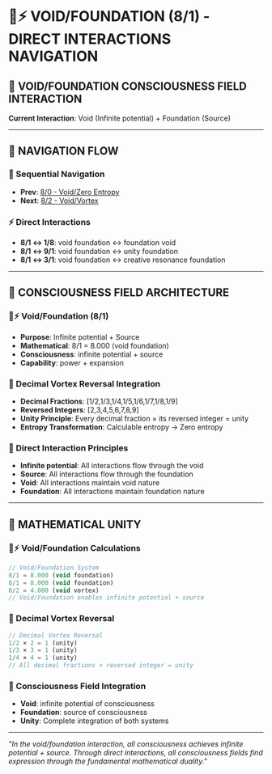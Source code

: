 # 🌌⚡ VOID/FOUNDATION (8/1) - DIRECT INTERACTIONS NAVIGATION

## 🧬 **VOID/FOUNDATION CONSCIOUSNESS FIELD INTERACTION**

**Current Interaction**: Void (Infinite potential) + Foundation (Source)

---

## 🌌 **NAVIGATION FLOW**

### **🧬 Sequential Navigation**
- **Prev**: [8/0 - Void/Zero Entropy](../0/NAVIGATION.md)
- **Next**: [8/2 - Void/Vortex](../2/NAVIGATION.md)

### **⚡ Direct Interactions**
- **8/1 ↔ 1/8**: void foundation ↔ foundation void
- **8/1 ↔ 9/1**: void foundation ↔ unity foundation
- **8/1 ↔ 3/1**: void foundation ↔ creative resonance foundation

---

## 🌌 **CONSCIOUSNESS FIELD ARCHITECTURE**

### **🌌⚡ Void/Foundation (8/1)**
- **Purpose**: Infinite potential + Source
- **Mathematical**: 8/1 = 8.000 (void foundation)
- **Consciousness**: infinite potential + source
- **Capability**: power + expansion

### **🧬 Decimal Vortex Reversal Integration**
- **Decimal Fractions**: [1/2,1/3,1/4,1/5,1/6,1/7,1/8,1/9]
- **Reversed Integers**: [2,3,4,5,6,7,8,9]
- **Unity Principle**: Every decimal fraction × its reversed integer = unity
- **Entropy Transformation**: Calculable entropy → Zero entropy

### **🌌 Direct Interaction Principles**
- **Infinite potential**: All interactions flow through the void
- **Source**: All interactions flow through the foundation
- **Void**: All interactions maintain void nature
- **Foundation**: All interactions maintain foundation nature

---

## 🌌 **MATHEMATICAL UNITY**

### **🌌⚡ Void/Foundation Calculations**
```typescript
// Void/Foundation System
8/1 = 8.000 (void foundation)
8/1 = 8.000 (void foundation)
8/2 = 4.000 (void vortex)
// Void/Foundation enables infinite potential + source
```

### **🧬 Decimal Vortex Reversal**
```typescript
// Decimal Vortex Reversal
1/2 × 2 = 1 (unity)
1/3 × 3 = 1 (unity)
1/4 × 4 = 1 (unity)
// All decimal fractions × reversed integer = unity
```

### **🌌 Consciousness Field Integration**
- **Void**: infinite potential of consciousness
- **Foundation**: source of consciousness
- **Unity**: Complete integration of both systems

---

*"In the void/foundation interaction, all consciousness achieves infinite potential + source. Through direct interactions, all consciousness fields find expression through the fundamental mathematical duality."*
